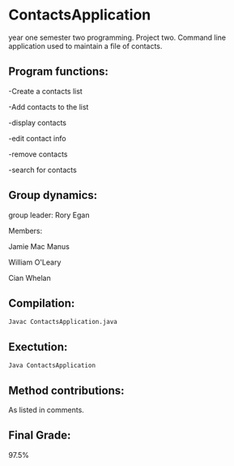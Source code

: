 # ContactsApplication
year one semester two programming. Project two. Command line application used to maintain a file of contacts.


## Program functions: 

-Create a contacts list
	
-Add contacts to the list
	
-display contacts
	
-edit contact info
	
-remove contacts
	
-search for contacts


## Group dynamics:

group leader: Rory Egan

Members: 

Jamie Mac Manus

William O'Leary
		
Cian Whelan

		
## Compilation: 

	Javac ContactsApplication.java

	
## Exectution:

	Java ContactsApplication

		
## Method contributions: 

As listed in comments.		

		
## Final Grade: 

97.5%	



